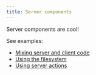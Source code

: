 ```yaml
---
title: Server components
---
```


<Intro>

Server components are cool!

</Intro>

See examples:

- [Mixing server and client code](/learn/server-components/kitchen-sink)
- [Using the filesystem](/learn/server-components/filesystem)
- [Using server actions](/learn/server-components/server-actions)
